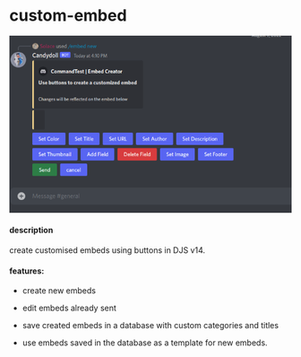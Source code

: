# custom-embed 
![ss](https://github.com/Magister-Thronis/custom-embed/blob/master/Screenshot_20220807_161138.png) 
#### description
create customised embeds using buttons in DJS v14.

#### features:

- create new embeds

- edit embeds already sent

- save created embeds in a database with custom categories and titles

- use embeds saved in the database as a template for new embeds.
